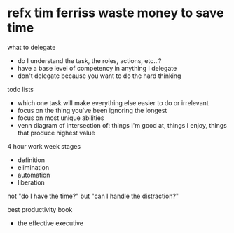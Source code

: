 # refx tim ferriss waste money to save time

what to delegate

- do I understand the task, the roles, actions, etc...?
- have a base level of competency in anything I delegate
- don't delegate because you want to do the hard thinking

todo lists

- which one task will make everything else easier to do or irrelevant
- focus on the thing you've been ignoring the longest
- focus on most unique abilities
- venn diagram of intersection of: things I'm good at, things I enjoy, things that produce highest value

4 hour work week stages

- definition
- elimination
- automation
- liberation

not "do I have the time?" but "can I handle the distraction?"

best productivity book

- the effective executive